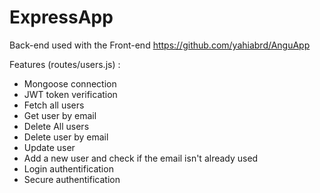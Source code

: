 # ExpressApp

Back-end used with the Front-end https://github.com/yahiabrd/AnguApp

Features (routes/users.js) :
- Mongoose connection
- JWT token verification
- Fetch all users
- Get user by email
- Delete All users
- Delete user by email
- Update user
- Add a new user and check if the email isn't already used
- Login authentification
- Secure authentification
